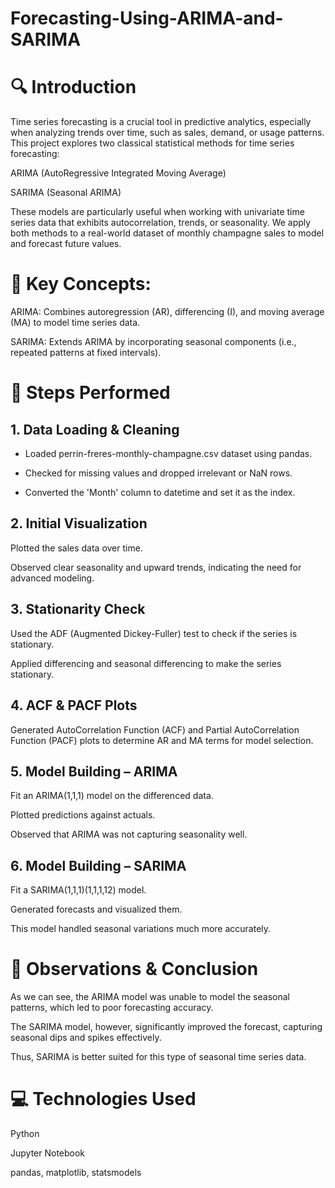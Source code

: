 # Forecasting-Using-ARIMA-and-SARIMA

# 🔍 Introduction

Time series forecasting is a crucial tool in predictive analytics, especially when analyzing trends over time, such as sales, demand, or usage patterns. This project explores two classical statistical methods for time series forecasting:

ARIMA (AutoRegressive Integrated Moving Average)

SARIMA (Seasonal ARIMA)

These models are particularly useful when working with univariate time series data that exhibits autocorrelation, trends, or seasonality. We apply both methods to a real-world dataset of monthly champagne sales to model and forecast future values.

# 🧠 Key Concepts:
ARIMA: Combines autoregression (AR), differencing (I), and moving average (MA) to model time series data.

SARIMA: Extends ARIMA by incorporating seasonal components (i.e., repeated patterns at fixed intervals).

# 🧪 Steps Performed

## 1. Data Loading & Cleaning
- Loaded perrin-freres-monthly-champagne.csv dataset using pandas.

- Checked for missing values and dropped irrelevant or NaN rows.

- Converted the 'Month' column to datetime and set it as the index.

## 2. Initial Visualization

Plotted the sales data over time.

Observed clear seasonality and upward trends, indicating the need for advanced modeling.

## 3. Stationarity Check

Used the ADF (Augmented Dickey-Fuller) test to check if the series is stationary.

Applied differencing and seasonal differencing to make the series stationary.

## 4. ACF & PACF Plots

Generated AutoCorrelation Function (ACF) and Partial AutoCorrelation Function (PACF) plots to determine AR and MA terms for model selection.

## 5. Model Building – ARIMA

Fit an ARIMA(1,1,1) model on the differenced data.

Plotted predictions against actuals.

Observed that ARIMA was not capturing seasonality well.

## 6. Model Building – SARIMA

Fit a SARIMA(1,1,1)(1,1,1,12) model.

Generated forecasts and visualized them.

This model handled seasonal variations much more accurately.

# 📌 Observations & Conclusion

As we can see, the ARIMA model was unable to model the seasonal patterns, which led to poor forecasting accuracy.

The SARIMA model, however, significantly improved the forecast, capturing seasonal dips and spikes effectively.

Thus, SARIMA is better suited for this type of seasonal time series data.

# 💻 Technologies Used

Python

Jupyter Notebook

pandas, matplotlib, statsmodels
